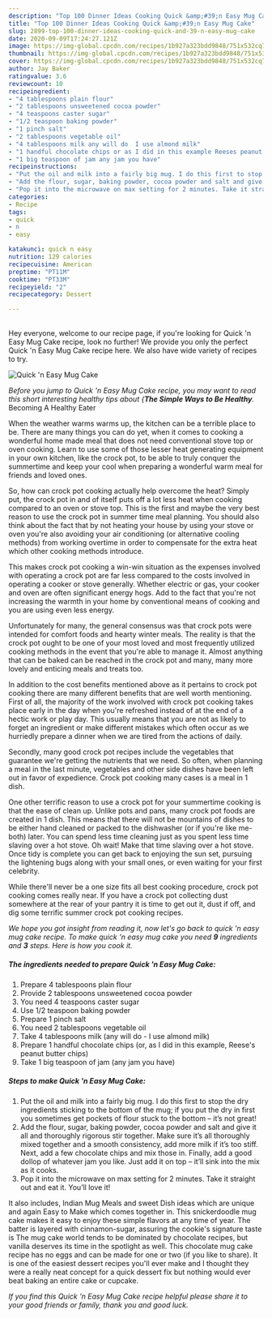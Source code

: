 ```yaml
---
description: "Top 100 Dinner Ideas Cooking Quick &amp;#39;n Easy Mug Cake"
title: "Top 100 Dinner Ideas Cooking Quick &amp;#39;n Easy Mug Cake"
slug: 2899-top-100-dinner-ideas-cooking-quick-and-39-n-easy-mug-cake
date: 2020-09-09T17:24:27.121Z
image: https://img-global.cpcdn.com/recipes/1b927a323bdd9848/751x532cq70/quick-n-easy-mug-cake-recipe-main-photo.jpg
thumbnail: https://img-global.cpcdn.com/recipes/1b927a323bdd9848/751x532cq70/quick-n-easy-mug-cake-recipe-main-photo.jpg
cover: https://img-global.cpcdn.com/recipes/1b927a323bdd9848/751x532cq70/quick-n-easy-mug-cake-recipe-main-photo.jpg
author: Jay Baker
ratingvalue: 3.6
reviewcount: 10
recipeingredient:
- "4 tablespoons plain flour"
- "2 tablespoons unsweetened cocoa powder"
- "4 teaspoons caster sugar"
- "1/2 teaspoon baking powder"
- "1 pinch salt"
- "2 tablespoons vegetable oil"
- "4 tablespoons milk any will do  I use almond milk"
- "1 handful chocolate chips or as I did in this example Reeses peanut butter chips"
- "1 big teaspoon of jam any jam you have"
recipeinstructions:
- "Put the oil and milk into a fairly big mug. I do this first to stop the dry ingredients sticking to the bottom of the mug; if you put the dry in first you sometimes get pockets of flour stuck to the bottom – it’s not great!"
- "Add the flour, sugar, baking powder, cocoa powder and salt and give it all and thoroughly rigorous stir together. Make sure it’s all thoroughly mixed together and a smooth consistency, add more milk if it’s too stiff. Next, add a few chocolate chips and mix those in. Finally, add a good dollop of whatever jam you like. Just add it on top – it’ll sink into the mix as it cooks."
- "Pop it into the microwave on max setting for 2 minutes. Take it straight out and eat it. You’ll love it!"
categories:
- Recipe
tags:
- quick
- n
- easy

katakunci: quick n easy 
nutrition: 129 calories
recipecuisine: American
preptime: "PT11M"
cooktime: "PT33M"
recipeyield: "2"
recipecategory: Dessert

---
```

<br>
Hey everyone, welcome to our recipe page, if you're looking for Quick &#39;n Easy Mug Cake recipe, look no further! We provide you only the perfect Quick &#39;n Easy Mug Cake recipe here. We also have wide variety of recipes to try.
<br>


![Quick &#39;n Easy Mug Cake](https://img-global.cpcdn.com/recipes/1b927a323bdd9848/751x532cq70/quick-n-easy-mug-cake-recipe-main-photo.jpg)

<i>Before you jump to Quick &#39;n Easy Mug Cake recipe, you may want to read this short interesting healthy tips about {<strong>The Simple Ways to Be Healthy</strong>.</i>
Becoming A Healthy Eater


When the weather warms warms up, the kitchen can be a terrible place to be. There are many things you can do yet, when it comes to cooking a wonderful home made meal that does not need conventional stove top or oven cooking. Learn to use some of those lesser heat generating equipment in your own kitchen, like the crock pot, to be able to truly conquer the summertime and keep your cool when preparing a wonderful warm meal for friends and loved ones.

So, how can crock pot cooking actually help overcome the heat? Simply put, the crock pot in and of itself puts off a lot less heat when cooking compared to an oven or stove top. This is the first and maybe the very best reason to use the crock pot in summer time meal planning. You should also think about the fact that by not heating your house by using your stove or oven you're also avoiding your air conditioning (or alternative cooling methods) from working overtime in order to compensate for the extra heat which other cooking methods introduce.

This makes crock pot cooking a win-win situation as the expenses involved with operating a crock pot are far less compared to the costs involved in operating a cooker or stove generally. Whether electric or gas, your cooker and oven are often significant energy hogs. Add to the fact that you're not increasing the warmth in your home by conventional means of cooking and you are using even less energy.

Unfortunately for many, the general consensus was that crock pots were intended for comfort foods and hearty winter meals.  The reality is that the crock pot ought to be one of your most loved and most frequently utilized cooking methods in the event that you're able to manage it.  Almost anything that can be baked can be reached in the crock pot and many, many more lovely and enticing meals and treats too.



In addition to the cost benefits mentioned above as it pertains to crock pot cooking there are many different benefits that are well worth mentioning. First of all, the majority of the work involved with crock pot cooking takes place early in the day when you're refreshed instead of at the end of a hectic work or play day. This usually means that you are not as likely to forget an ingredient or make different mistakes which often occur as we hurriedly prepare a dinner when we are tired from the actions of daily.

Secondly, many good crock pot recipes include the vegetables that guarantee we're getting the nutrients that we need. So often, when planning a meal in the last minute, vegetables and other side dishes have been left out in favor of expedience. Crock pot cooking many cases is a meal in 1 dish.

One other terrific reason to use a crock pot for your summertime cooking is that the ease of clean up.  Unlike pots and pans, many crock pot foods are created in 1 dish. This means that there will not be mountains of dishes to be either hand cleaned or packed to the dishwasher (or if you're like me-both) later. You can spend less time cleaning just as you spent less time slaving over a hot stove. Oh wait! Make that time slaving over a hot stove. Once tidy is complete you can get back to enjoying the sun set, pursuing the lightening bugs along with your small ones, or even waiting for your first celebrity.

While there'll never be a one size fits all best cooking procedure, crock pot cooking comes really near. If you have a crock pot collecting dust somewhere at the rear of your pantry it is time to get out it, dust if off, and dig some terrific summer crock pot cooking recipes.


<i>We hope you got insight from reading it, now let's go back to quick &#39;n easy mug cake recipe. To make quick &#39;n easy mug cake you need <strong>9</strong> ingredients and <strong>3</strong> steps. Here is how you cook it.
</i>

##### The ingredients needed to prepare Quick &#39;n Easy Mug Cake:

1. Prepare 4 tablespoons plain flour
1. Provide 2 tablespoons unsweetened cocoa powder
1. You need 4 teaspoons caster sugar
1. Use 1/2 teaspoon baking powder
1. Prepare 1 pinch salt
1. You need 2 tablespoons vegetable oil
1. Take 4 tablespoons milk (any will do - I use almond milk)
1. Prepare 1 handful chocolate chips (or, as I did in this example, Reese&#39;s peanut butter chips)
1. Take 1 big teaspoon of jam (any jam you have)


##### Steps to make Quick &#39;n Easy Mug Cake:

1. Put the oil and milk into a fairly big mug. I do this first to stop the dry ingredients sticking to the bottom of the mug; if you put the dry in first you sometimes get pockets of flour stuck to the bottom – it’s not great!
1. Add the flour, sugar, baking powder, cocoa powder and salt and give it all and thoroughly rigorous stir together. Make sure it’s all thoroughly mixed together and a smooth consistency, add more milk if it’s too stiff. Next, add a few chocolate chips and mix those in. Finally, add a good dollop of whatever jam you like. Just add it on top – it’ll sink into the mix as it cooks.
1. Pop it into the microwave on max setting for 2 minutes. Take it straight out and eat it. You’ll love it!


It also includes, Indian Mug Meals and sweet Dish ideas which are unique and again Easy to Make which comes together in. This snickerdoodle mug cake makes it easy to enjoy these simple flavors at any time of year. The batter is layered with cinnamon-sugar, assuring the cookie&#39;s signature taste is The mug cake world tends to be dominated by chocolate recipes, but vanilla deserves its time in the spotlight as well. This chocolate mug cake recipe has no eggs and can be made for one or two (if you like to share). It is one of the easiest dessert recipes you&#39;ll ever make and I thought they were a really neat concept for a quick dessert fix but nothing would ever beat baking an entire cake or cupcake. 

<i>If you find this Quick &#39;n Easy Mug Cake recipe helpful please share it to your good friends or family, thank you and good luck.</i>

